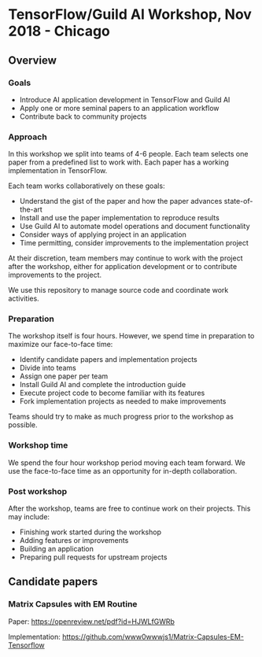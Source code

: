 # TensorFlow/Guild AI Workshop, Nov 2018 - Chicago

## Overview

### Goals

- Introduce AI application development in TensorFlow and Guild AI
- Apply one or more seminal papers to an application workflow
- Contribute back to community projects

### Approach

In this workshop we split into teams of 4-6 people. Each team selects
one paper from a predefined list to work with. Each paper has a
working implementation in TensorFlow.

Each team works collaboratively on these goals:

- Understand the gist of the paper and how the paper advances
  state-of-the-art
- Install and use the paper implementation to reproduce results
- Use Guild AI to automate model operations and document functionality
- Consider ways of applying project in an application
- Time permitting, consider improvements to the implementation project

At their discretion, team members may continue to work with the
project after the workshop, either for application development or to
contribute improvements to the project.

We use this repository to manage source code and coordinate work
activities.

### Preparation

The workshop itself is four hours. However, we spend time in
preparation to maximize our face-to-face time:

- Identify candidate papers and implementation projects
- Divide into teams
- Assign one paper per team
- Install Guild AI and complete the introduction guide
- Execute project code to become familiar with its features
- Fork implementation projects as needed to make improvements

Teams should try to make as much progress prior to the workshop as
possible.

### Workshop time

We spend the four hour workshop period moving each team forward. We
use the face-to-face time as an opportunity for in-depth
collaboration.

### Post workshop

After the workshop, teams are free to continue work on their
projects. This may include:

- Finishing work started during the workshop
- Adding features or improvements
- Building an application
- Preparing pull requests for upstream projects

## Candidate papers

### Matrix Capsules with EM Routine

Paper: https://openreview.net/pdf?id=HJWLfGWRb

Implementation: https://github.com/www0wwwjs1/Matrix-Capsules-EM-Tensorflow

